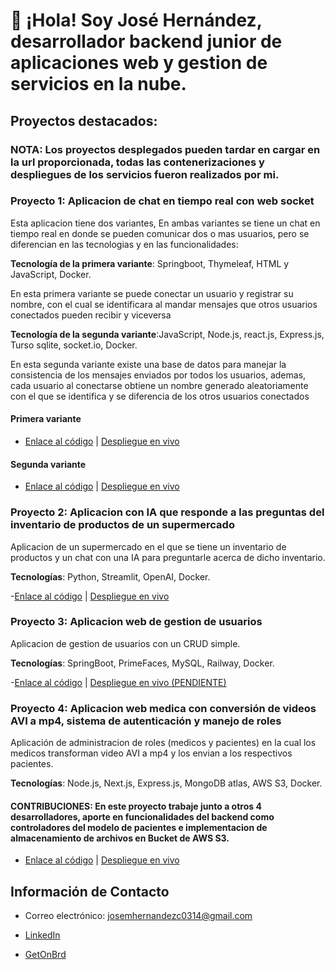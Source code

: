 # 👋 ¡Hola! Soy José Hernández, desarrollador backend junior de aplicaciones web y gestion de servicios en la nube.

## Proyectos destacados:

### NOTA: Los proyectos desplegados pueden tardar en cargar en la url proporcionada, todas las contenerizaciones y despliegues de los servicios fueron realizados por mi.

### Proyecto 1: Aplicacion de chat en tiempo real con web socket

Esta aplicacion tiene dos variantes, En ambas variantes se tiene un chat en tiempo real en donde se pueden comunicar dos o mas usuarios, pero se diferencian en las tecnologias y en las funcionalidades: 

**Tecnología de la primera variante**: Springboot, Thymeleaf, HTML y JavaScript, Docker.

En esta primera variante se puede conectar un usuario y registrar su nombre, con el cual se identificara al mandar mensajes que otros usuarios conectados pueden recibir y viceversa

**Tecnología de la segunda variante**:JavaScript, Node.js, react.js, Express.js, Turso sqlite, socket.io, Docker.

En esta segunda variante existe una base de datos para manejar la consistencia de los mensajes enviados por todos los usuarios, ademas, cada usuario al conectarse obtiene un nombre generado aleatoriamente con el que se identifica y se diferencia de los otros usuarios conectados


#### Primera variante
- [Enlace al código](https://github.com/josemhc/web-socket.git) | [Despliegue en vivo](https://wsjava-v1.onrender.com)
#### Segunda variante
- [Enlace al código](https://github.com/josemhc/web-socket.git) | [Despliegue en vivo](https://wsjavascript-v1.onrender.com)

### Proyecto 2: Aplicacion con IA que responde a las preguntas del inventario de productos de un supermercado
Aplicacion de un supermercado en el que se tiene un inventario de productos y un chat con una IA para preguntarle acerca de dicho inventario.

**Tecnologías**: Python, Streamlit, OpenAI, Docker.


-[Enlace al código](https://github.com/josemhc/openai-chat.git) | [Despliegue en vivo](https://openai-app-v1.onrender.com)

### Proyecto 3: Aplicacion web de gestion de usuarios
Aplicacion de gestion de usuarios con un CRUD simple.

**Tecnologías**: SpringBoot, PrimeFaces, MySQL, Railway, Docker. 


-[Enlace al código](https://github.com/josemhc/springboot-primefaces.git) | [Despliegue en vivo (PENDIENTE)]()

### Proyecto 4: Aplicacion web medica con conversión de videos AVI a mp4, sistema de autenticación y manejo de roles
Aplicación de administracion de roles (medicos y pacientes) en la cual los medicos transforman video AVI a mp4 y los envian a los respectivos pacientes. 

**Tecnologías**: Node.js, Next.js, Express.js, MongoDB atlas, AWS S3, Docker.

#### CONTRIBUCIONES: En este proyecto trabaje junto a otros 4 desarrolladores, aporte en funcionalidades del backend como controladores del modelo de pacientes e implementacion de almacenamiento de archivos en Bucket de AWS S3.

- [Enlace al código](https://github.com/josemhc/Proyecto-Informatico.git) | [Despliegue en vivo](https://ecomed-frontend-1-0.onrender.com)

## Información de Contacto

- Correo electrónico: josemhernandezc0314@gmail.com

- [LinkedIn](https://www.linkedin.com/in/jose-hern%C3%A1ndez-3a8ba5335/)
  
- [GetOnBrd](https://www.getonbrd.com/p/jose-hernandez-edc2)
  

